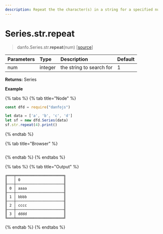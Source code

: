 ```yaml
---
description: Repeat the the character(s) in a string for a specified number of time
---
```


# Series.str.repeat

> danfo.Series.str.**repeat**\(num\)  \[[source](https://github.com/opensource9ja/danfojs/blob/master/danfojs/src/core/strings.js#L205)\]

| Parameters | Type | Description | Default |
| :--- | :--- | :--- | :--- |
| num | integer | the string to search for | 1 |

**Returns:**  Series

**Example**

{% tabs %}
{% tab title="Node" %}
```javascript
const dfd = require("danfojs")

let data = ['a', 'b', 'c', 'd']
let sf = new dfd.Series(data)
sf.str.repeat(4).print()
```
{% endtab %}

{% tab title="Browser" %}
```

```
{% endtab %}
{% endtabs %}

{% tabs %}
{% tab title="Output" %}
```text
╔═══╤══════════════════════╗
║   │ 0                    ║
╟───┼──────────────────────╢
║ 0 │ aaaa                 ║
╟───┼──────────────────────╢
║ 1 │ bbbb                 ║
╟───┼──────────────────────╢
║ 2 │ cccc                 ║
╟───┼──────────────────────╢
║ 3 │ dddd                 ║
╚═══╧══════════════════════╝
```
{% endtab %}
{% endtabs %}

